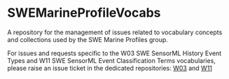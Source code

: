 # SWEMarineProfileVocabs
A repository for the management of issues related to vocabulary concepts and collections used by the SWE Marine Profiles group.

For issues and requests specific to the W03 SWE SensorML History Event Types and W11 SWE SensorML Event Classification Terms vocabularies, please raise an issue ticket in the dedicated repositories: [W03](https://github.com/nvs-vocabs/W03/issues) and [W11](https://github.com/nvs-vocabs/W11/issues)
